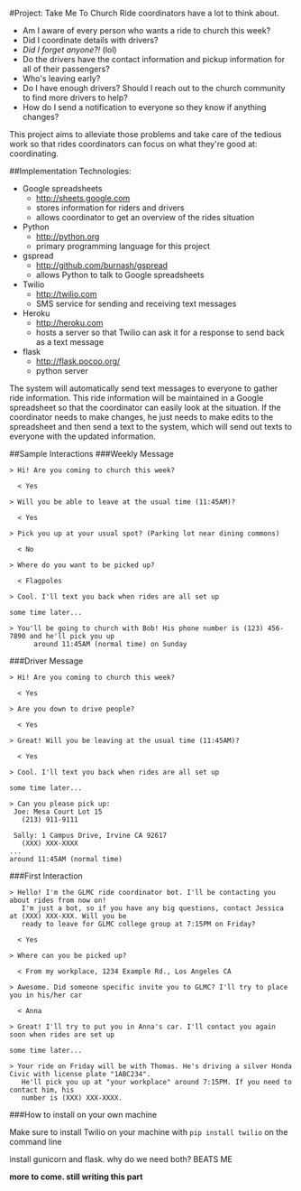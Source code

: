 #Project: Take Me To Church
Ride coordinators have a lot to think about.
* Am I aware of every person who wants a ride to church this week? 
* Did I coordinate details with drivers? 
* _Did I forget anyone?!_ (lol)  
* Do the drivers have the contact information and pickup information for all of their passengers?
* Who's leaving early? 
* Do I have enough drivers? Should I reach out to the church community to find more drivers to help? 
* How do I send a notification to everyone so they know if anything changes? 

This project aims to alleviate those problems and take care of the tedious work so that rides coordinators can focus on what they're good at: coordinating.

##Implementation
Technologies:
* Google spreadsheets 
  * http://sheets.google.com
  * stores information for riders and drivers
  * allows coordinator to get an overview of the rides situation
* Python
  * http://python.org
  * primary programming language for this project
* gspread 
  * http://github.com/burnash/gspread
  * allows Python to talk to Google spreadsheets
* Twilio 
  * http://twilio.com
  * SMS service for sending and receiving text messages
* Heroku 
  * http://heroku.com
  * hosts a server so that Twilio can ask it for a response to send back as a text message
* flask
  * http://flask.pocoo.org/
  * python server

The system will automatically send text messages to everyone to gather ride information. This ride information will be maintained in a Google spreadsheet so that the coordinator can easily look at the situation. If the coordinator needs to make changes, he just needs to make edits to the spreadsheet and then send a text to the system, which will send out texts to everyone with the updated information.

##Sample Interactions
###Weekly Message
```
> Hi! Are you coming to church this week?

  < Yes

> Will you be able to leave at the usual time (11:45AM)?

  < Yes

> Pick you up at your usual spot? (Parking lot near dining commons)

  < No

> Where do you want to be picked up?

  < Flagpoles

> Cool. I'll text you back when rides are all set up

some time later...

> You'll be going to church with Bob! His phone number is (123) 456-7890 and he'll pick you up 
      around 11:45AM (normal time) on Sunday
```

###Driver Message
```
> Hi! Are you coming to church this week?

  < Yes

> Are you down to drive people?

  < Yes

> Great! Will you be leaving at the usual time (11:45AM)?

  < Yes

> Cool. I'll text you back when rides are all set up

some time later...

> Can you please pick up:
 Joe: Mesa Court Lot 15 
   (213) 911-9111
   
 Sally: 1 Campus Drive, Irvine CA 92617
   (XXX) XXX-XXXX
...
around 11:45AM (normal time)
```

###First Interaction
```
> Hello! I'm the GLMC ride coordinator bot. I'll be contacting you about rides from now on! 
   I'm just a bot, so if you have any big questions, contact Jessica at (XXX) XXX-XXX. Will you be 
   ready to leave for GLMC college group at 7:15PM on Friday?

  < Yes

> Where can you be picked up?

  < From my workplace, 1234 Example Rd., Los Angeles CA

> Awesome. Did someone specific invite you to GLMC? I'll try to place you in his/her car

  < Anna

> Great! I'll try to put you in Anna's car. I'll contact you again soon when rides are set up

some time later...

> Your ride on Friday will be with Thomas. He's driving a silver Honda Civic with license plate "1ABC234". 
   He'll pick you up at "your workplace" around 7:15PM. If you need to contact him, his 
   number is (XXX) XXX-XXXX.
```

###How to install on your own machine


Make sure to install Twilio on your machine with
`pip install twilio`
on the command line

install gunicorn and flask. why do we need both? BEATS ME

__more to come. still writing this part__
